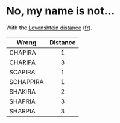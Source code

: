 # No, my name is not…

With the [Levenshtein distance](https://en.wikipedia.org/wiki/Levenshtein_distance) ([fr](https://fr.wikipedia.org/wiki/Distance_de_Levenshtein "Distance de Levenshtein")).

| Wrong                     | Distance   |
|---------------------------|:----------:|
| CHAPIRA                   |     1      |
| CHARIPA                   |     3      |
| SCAPIRA                   |     1      |
| SCHAPPIRA                 |     1      |
| SHAKIRA                   |     2      |
| SHAPRIA                   |     3      |
| SHARPIA                   |     3      |
